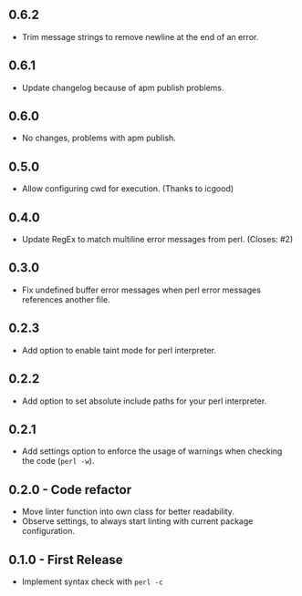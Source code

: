 ## 0.6.2
* Trim message strings to remove newline at the end of an error.

## 0.6.1
* Update changelog because of apm publish problems.

## 0.6.0
* No changes, problems with apm publish.

## 0.5.0
* Allow configuring cwd for execution. (Thanks to icgood)

## 0.4.0
* Update RegEx to match multiline error messages from perl. (Closes: #2)

## 0.3.0
* Fix undefined buffer error messages when perl error messages references another file.

## 0.2.3
* Add option to enable taint mode for perl interpreter.

## 0.2.2
* Add option to set absolute include paths for your perl interpreter.

## 0.2.1
* Add settings option to enforce the usage of warnings when checking the code (`perl -w`).

## 0.2.0 - Code refactor
* Move linter function into own class for better readability.
* Observe settings, to always start linting with current package configuration.

## 0.1.0 - First Release
* Implement syntax check with `perl -c`
